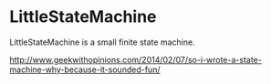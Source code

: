 LittleStateMachine
==================

LittleStateMachine is a small finite state machine.


http://www.geekwithopinions.com/2014/02/07/so-i-wrote-a-state-machine-why-because-it-sounded-fun/
